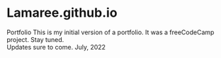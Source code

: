 # Lamaree.github.io
Portfolio
This is my initial version of a portfolio.  It was a freeCodeCamp project.
Stay tuned.  
Updates sure to come.
July, 2022
